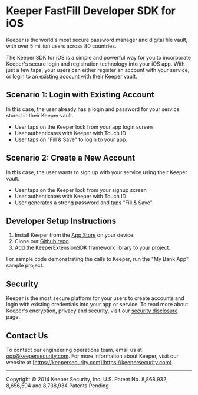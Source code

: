 # Keeper FastFill Developer SDK for iOS

Keeper is the world's most secure password manager and digital file vault, with over 5 million users across 80 countries.  

The Keeper SDK for iOS is a simple and powerful way for you to incorporate Keeper's secure login and registration technology into your iOS app.  With just a few taps, your users can either register an account with your service, or login to an existing account with their Keeper vault.

## Scenario 1: Login with Existing Account

In this case, the user already has a login and password for your service stored in their Keeper vault.

* User taps on the Keeper lock from your app login screen
* User authenticates with Keeper with Touch ID
* User taps on "Fill & Save" to login to your app.

## Scenario 2: Create a New Account

In this case, the user wants to sign up with your service using their Keeper vault.

* User taps on the Keeper lock from your signup screen
* User authenticates with Keeper with Touch ID
* User generates a strong password and taps "Fill & Save".

## Developer Setup Instructions

1.  Install Keeper from the [App Store](https://itunes.apple.com/us/app/keeper-password-manager-digital/id287170072?mt=8) on your device.
2.  Clone our [Github repo](https://github.com/Keeper-Security/keeper-developer-sdk-iOS).
3.  Add the KeeperExtensionSDK.framework library to your project.

For sample code demonstrating the calls to Keeper, run the "My Bank App" sample project.

## Security

Keeper is the most secure platform for your users to create accounts and login with existing credentials into your app or service.  To read more about Keeper's encryption, privacy and security, visit our [security disclosure](https://keepersecurity.com/security) page.

## Contact Us

To contact our engineering operations team, email us at ops@keepersecurity.com. For more information about Keeper, visit our website at [https://keepersecurity.com](https://keepersecurity.com).

<hr>
Copyright © 2014 Keeper Security, Inc.
U.S. Patent No. 8,868,932, 8,656,504 and 8,738,934
Patents Pending
